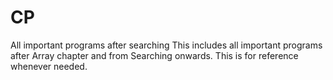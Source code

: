 # CP
All important programs after searching
This includes all important programs after Array chapter and from Searching onwards. This is for reference whenever needed.
